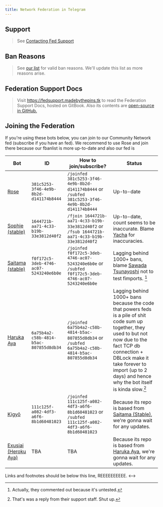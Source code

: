 ```yaml
---
title: Network Federation in Telegram
---
```


## Support

> See [Contacting Fed Support](support.md)

## Ban Reasons

> See [our list](fedban-reasons.md) for valid ban reasons. We'll update this list as more reasons arise.

## Federation Support Docs

> Visit <https://fedsupport.madebythepins.tk> to read the Federation Support Docs, hosted on GitBook. Also its contents are [open-source in GitHub.](https://github.com/RetardedCasesOnTG/fedsupport-docs)

## Joining the Federation

If you're using these bots below, you can join to our Community Network fed (subscribe if you have an fed). We recommend to use Rose and join there because our fbanlist is more up-to-date and also our fed is

| Bot | ID | How to join/subscribe? | Status
| --- | --- | --- | --- |
| [Rose] | `381c5253-3f46-4e9b-8b2d-d141174b8444` | `/joinfed 381c5253-3f46-4e9b-8b2d-d141174b8444` or `/subfed 381c5253-3f46-4e9b-8b2d-d141174b8444` | Up-to-date |
| [Sophie (stable)] | `1644721b-aa71-4c33-b19b-33e3812d40f2` | `/fjoin 1644721b-aa71-4c33-b19b-33e3812d40f2` or `/fsub 1644721b-aa71-4c33-b19b-33e3812d40f2` | Up-to-date, count seems to be inaccurate. Blame [Yacha](https://t.me/MrYacha) for inaccuracies. |
| [Saitama (stable)] | `f0f172c5-3deb-4746-ac07-5243240e6b0e` | `/joinfed f0f172c5-3deb-4746-ac07-5243240e6b0e` or `/subfed f0f172c5-3deb-4746-ac07-5243240e6b0e` | Lagging behind 1000+ bans, blame [Sawada Tsunayoshi](https://t.me/Sawada) not to test fimports. [^2] |
| [Haruka Aya] | `6a75b4a2-c58b-4814-b5ac-807855d8db34` | `/joinfed 6a75b4a2-c58b-4814-b5ac-807855d8db34` or `/subfed 6a75b4a2-c58b-4814-b5ac-807855d8db34` | Lagging behind 1000+ bans because the code that powers feds is a pile of shit code sum up together, they used to but not now due to the fact TCP db connection + DBLock make it take forever to import (up to 2 days) and hence why the bot itself is kinda slow.[^1] |
| [Kigyō] | `111c125f-a082-4df3-a6f6-8b1d60481023` | `/joinfed 111c125f-a082-4df3-a6f6-8b1d60481023` or `/subfed 111c125f-a082-4df3-a6f6-8b1d60481023` | Because its repo is based from [Saitama (Stable)], we're gonna wait for any updates.
| [Exusiai (Heroku Aya)] | TBA | TBA | Because its repo is based from [Haruka Aya], we're gonna wait for any updates.

<!--> Links and footnotes  should be below this line, REEEEEEEEEE. <-->
[Rose]: https://t.me/MissRose_bot
[Sophie (stable)]: https://t.me/rSophieBot
[Saitama (stable)]: https://t.me/SaitamaRobot
[Haruka Aya]: https://t.me/HarukaAyaBot
[Kigyō]: https://t.me/kigyorobot
[Exusiai (Heroku Aya)]: https://t.me/TheRealExusiaiRobot
[^1]: That's was a reply from their support staff. Shut up.
[^2]: Actually, they commented out because it's untested.
